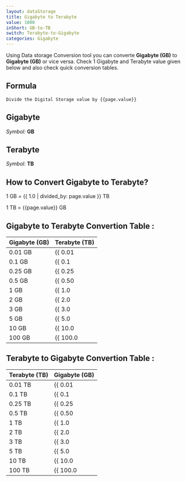 ```yaml
---
layout: dataStorage
title: Gigabyte to Terabyte
value: 1000
inShort: GB-to-TB
switch: Terabyte-to-Gigabyte
categories: Gigabyte
---
```


Using Data storage Conversion tool you can converte **Gigabyte (GB)** to **Gigabyte (GB)** or vice versa. Check 1 Gigabyte and Terabyte value given below and also check quick conversion tables.

## Formula
`Divide the Digital Storage value by {{page.value}}`

## Gigabyte
*Symbol:* **GB**

## Terabyte
*Symbol:* **TB**

## How to Convert Gigabyte to Terabyte?

1 GB = {{ 1.0 | divided_by: page.value }} TB

1 TB = {{page.value}} GB


## Gigabyte to Terabyte Convertion Table :

| Gigabyte (GB) | Terabyte (TB) |
| ---- | ---- |
| 0.01 GB | {{ 0.01 | divided_by: page.value }} TB |
| 0.1 GB | {{ 0.1 | divided_by: page.value }} TB |
| 0.25 GB | {{ 0.25 | divided_by: page.value }} TB |
| 0.5 GB | {{ 0.50 | divided_by: page.value }} TB |
| 1 GB | {{ 1.0 | divided_by: page.value }} TB |
| 2 GB | {{ 2.0 | divided_by: page.value }} TB |
| 3 GB | {{ 3.0 | divided_by: page.value }} TB |
| 5 GB | {{ 5.0 | divided_by: page.value }} TB |
| 10 GB | {{ 10.0 | divided_by: page.value }} TB |
| 100 GB | {{ 100.0 | divided_by: page.value }} TB |

## Terabyte to Gigabyte Convertion Table :

| Terabyte (TB) | Gigabyte (GB) |
| ---- | ---- |
| 0.01 TB | {{ 0.01 | times: page.value }} GB |
| 0.1 TB | {{ 0.1 | times: page.value }} GB |
| 0.25 TB | {{ 0.25 | times: page.value }} GB |
| 0.5 TB | {{ 0.50 | times: page.value }} GB |
| 1 TB | {{ 1.0 | times: page.value }} GB |
| 2 TB | {{ 2.0 | times: page.value }} GB |
| 3 TB | {{ 3.0 | times: page.value }} GB |
| 5 TB | {{ 5.0 | times: page.value }} GB |
| 10 TB | {{ 10.0 | times: page.value }} GB |
| 100 TB | {{ 100.0 | times: page.value }} GB |


<script>
document.getElementById('selectInput')[12].selected = true
document.getElementById('selectOutput')[16].selected = true
</script>
